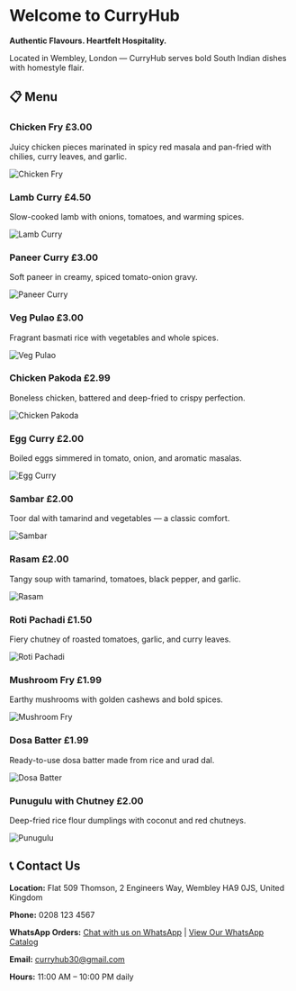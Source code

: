 <!DOCTYPE html>
<html lang="en">
<head>
  <meta charset="UTF-8">
  <meta name="viewport" content="width=device-width, initial-scale=1.0">
  <title>CurryHub</title>
  <link rel="stylesheet" href="styles.css">
</head>
<body>

  <h1>Welcome to CurryHub</h1>
  <p><strong>Authentic Flavours. Heartfelt Hospitality.</strong></p>
  <p>Located in Wembley, London — CurryHub serves bold South Indian dishes with homestyle flair.</p>

  <h2>📋 Menu</h2>

  <div class="menu-item">
    <h3>Chicken Fry <span class="price">£3.00</span></h3>
    <p>Juicy chicken pieces marinated in spicy red masala and pan-fried with chilies, curry leaves, and garlic.</p>
    <img src="images/chicken-fry.jpg" alt="Chicken Fry">
  </div>

  <div class="menu-item">
    <h3>Lamb Curry <span class="price">£4.50</span></h3>
    <p>Slow-cooked lamb with onions, tomatoes, and warming spices.</p>
    <img src="images/lamb-curry.jpg" alt="Lamb Curry">
  </div>

  <div class="menu-item">
    <h3>Paneer Curry <span class="price">£3.00</span></h3>
    <p>Soft paneer in creamy, spiced tomato-onion gravy.</p>
    <img src="images/paneer-curry.jpg" alt="Paneer Curry">
  </div>

  <div class="menu-item">
    <h3>Veg Pulao <span class="price">£3.00</span></h3>
    <p>Fragrant basmati rice with vegetables and whole spices.</p>
    <img src="images/veg-pulao.jpg" alt="Veg Pulao">
  </div>

  <div class="menu-item">
    <h3>Chicken Pakoda <span class="price">£2.99</span></h3>
    <p>Boneless chicken, battered and deep-fried to crispy perfection.</p>
    <img src="images/chicken-pakoda.jpg" alt="Chicken Pakoda">
  </div>

  <div class="menu-item">
    <h3>Egg Curry <span class="price">£2.00</span></h3>
    <p>Boiled eggs simmered in tomato, onion, and aromatic masalas.</p>
    <img src="images/egg-curry.jpg" alt="Egg Curry">
  </div>

  <div class="menu-item">
    <h3>Sambar <span class="price">£2.00</span></h3>
    <p>Toor dal with tamarind and vegetables — a classic comfort.</p>
    <img src="images/sambar.jpg" alt="Sambar">
  </div>

  <div class="menu-item">
    <h3>Rasam <span class="price">£2.00</span></h3>
    <p>Tangy soup with tamarind, tomatoes, black pepper, and garlic.</p>
    <img src="images/rasam.jpg" alt="Rasam">
  </div>

  <div class="menu-item">
    <h3>Roti Pachadi <span class="price">£1.50</span></h3>
    <p>Fiery chutney of roasted tomatoes, garlic, and curry leaves.</p>
    <img src="images/roti-pachadi.jpg" alt="Roti Pachadi">
  </div>

  <div class="menu-item">
    <h3>Mushroom Fry <span class="price">£1.99</span></h3>
    <p>Earthy mushrooms with golden cashews and bold spices.</p>
    <img src="images/mushroom-fry.jpg" alt="Mushroom Fry">
  </div>

  <div class="menu-item">
    <h3>Dosa Batter <span class="price">£1.99</span></h3>
    <p>Ready-to-use dosa batter made from rice and urad dal.</p>
    <img src="images/dosa-batter.jpg" alt="Dosa Batter">
  </div>

  <div class="menu-item">
    <h3>Punugulu with Chutney <span class="price">£2.00</span></h3>
    <p>Deep-fried rice flour dumplings with coconut and red chutneys.</p>
    <img src="images/punugulu.jpg" alt="Punugulu">
  </div>
<h2>📞 Contact Us</h2>
<p><strong>Location:</strong> Flat 509 Thomson, 2 Engineers Way, Wembley HA9 0JS, United Kingdom</p>
<p><strong>Phone:</strong> 0208 123 4567</p>
<p><strong>WhatsApp Orders:</strong> 
  <a href="https://wa.me/447901501724" target="_blank">Chat with us on WhatsApp</a> | 
  <a href="https://wa.me/c/447901501724" target="_blank">View Our WhatsApp Catalog</a>
</p>
<p><strong>Email:</strong> <a href="mailto:curryhub30@gmail.com">curryhub30@gmail.com</a></p>
<p><strong>Hours:</strong> 11:00 AM – 10:00 PM daily</p>
 </body>
</html>
